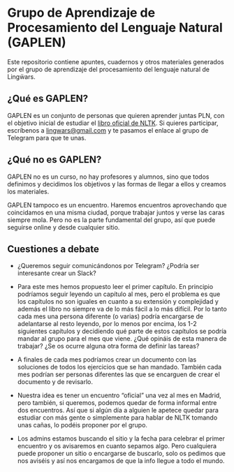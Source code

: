 # Grupo de Aprendizaje de Procesamiento del Lenguaje Natural (GAPLEN)
Este repositorio contiene apuntes, cuadernos y otros materiales generados por el grupo de aprendizaje del procesamiento del lenguaje natural de Lingẅars.

## ¿Qué es GAPLEN?
GAPLEN es un conjunto de personas que quieren aprender juntas PLN, con el objetivo inicial de estudiar el [libro oficial de NLTK](http://www.nltk.org/book/). Si quieres participar, escríbenos a lingwars@gmail.com y te pasamos el enlace al grupo de Telegram para que te unas.

## ¿Qué no es GAPLEN?
GAPLEN no es un curso, no hay profesores y alumnos, sino que todos definimos y decidimos los objetivos y las formas de llegar a ellos y creamos los materiales.

GAPLEN tampoco es un encuentro. Haremos encuentros aprovechando que coincidamos en una misma ciudad, porque trabajar juntos y verse las caras siempre mola. Pero no es la parte fundamental del grupo, así que puede seguirse online y desde cualquier sitio.

## Cuestiones a debate
- ¿Queremos seguir comunicándonos por Telegram? ¿Podría ser interesante crear un Slack?

- Para este mes hemos propuesto leer el primer capítulo. En principio podríamos seguir leyendo un capítulo al mes, pero el problema es que los capítulos no son iguales en cuanto a su extensión y complejidad y además el libro no siempre va de lo más fácil a lo más difícil. Por lo tanto cada mes una persona diferente (o varias) podría encargarse de adelantarse al resto leyendo, por lo menos por encima, los 1-2 siguientes capítulos y decidiendo qué parte de estos capítulos se podría mandar al grupo para el mes que viene. ¿Qué opináis de esta manera de trabajar? ¿Se os ocurre alguna otra forma de definir las tareas?

- A finales de cada mes podríamos crear un documento con las soluciones de todos los ejercicios que se han mandado. También cada mes podrían ser personas diferentes las que se encarguen de crear el documento y de revisarlo.

- Nuestra idea es tener un encuentro “oficial” una vez al mes en Madrid, pero también, si queremos, podemos quedar de forma informal entre dos encuentros. Así que si algún día a alguien le apetece quedar para estudiar con más gente o simplemente para hablar de NLTK tomando unas cañas, lo podéis proponer por el grupo.

- Los admins estamos buscando el sitio y la fecha para celebrar el primer encuentro y os avisaremos en cuanto sepamos algo. Pero cualquiera puede proponer un sitio o encargarse de buscarlo, solo os pedimos que nos aviséis y así nos encargamos de que la info llegue a todo el mundo.
